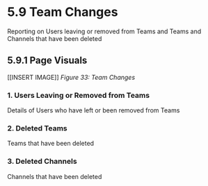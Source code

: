 # 5.9 Team Changes
Reporting on Users leaving or removed from Teams and Teams and Channels that have been deleted

## 5.9.1 Page Visuals

[[INSERT IMAGE]] *Figure 33: Team Changes*

### 1.	Users Leaving or Removed from Teams
Details of Users who have left or been removed from Teams

### 2.	Deleted Teams
Teams that have been deleted

### 3.	Deleted Channels
Channels that have been deleted
 
